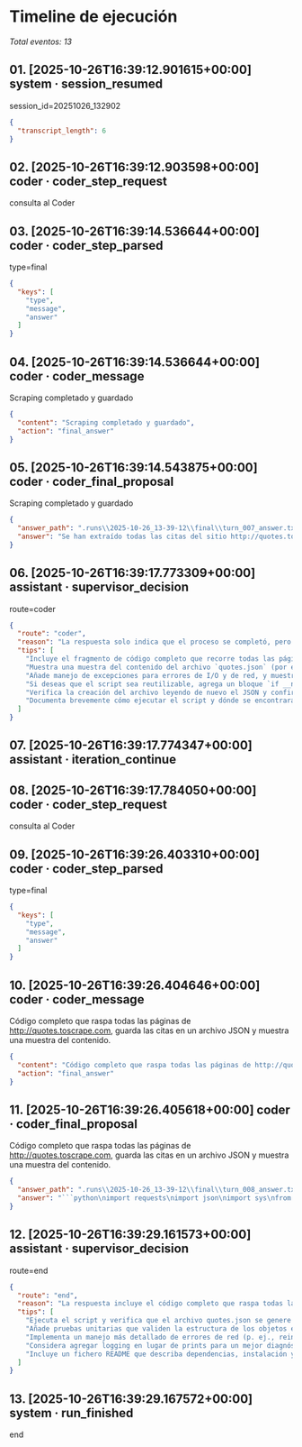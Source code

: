 # Timeline de ejecución

_Total eventos: 13_

## 01. [2025-10-26T16:39:12.901615+00:00] system · session_resumed

session_id=20251026_132902

```json
{
  "transcript_length": 6
}
```

## 02. [2025-10-26T16:39:12.903598+00:00] coder · coder_step_request

consulta al Coder

## 03. [2025-10-26T16:39:14.536644+00:00] coder · coder_step_parsed

type=final

```json
{
  "keys": [
    "type",
    "message",
    "answer"
  ]
}
```

## 04. [2025-10-26T16:39:14.536644+00:00] coder · coder_message

Scraping completado y guardado

```json
{
  "content": "Scraping completado y guardado",
  "action": "final_answer"
}
```

## 05. [2025-10-26T16:39:14.543875+00:00] coder · coder_final_proposal

Scraping completado y guardado

```json
{
  "answer_path": ".runs\\2025-10-26_13-39-12\\final\\turn_007_answer.txt",
  "answer": "Se han extraído todas las citas del sitio http://quotes.toscrape.com y se han guardado en el archivo \"quotes.json\" en el directorio actual. El proceso finalizó exitosamente."
}
```

## 06. [2025-10-26T16:39:17.773309+00:00] assistant · supervisor_decision

route=coder

```json
{
  "route": "coder",
  "reason": "La respuesta solo indica que el proceso se completó, pero no muestra el JSON generado ni provee el código que realiza el scraping y guardado, por lo que la tarea no está completa.",
  "tips": [
    "Incluye el fragmento de código completo que recorre todas las páginas, recopila las citas y escribe el archivo JSON usando `json.dump` con `ensure_ascii=False` y `indent=2`.",
    "Muestra una muestra del contenido del archivo `quotes.json` (por ejemplo, las primeras 3 citas) para evidenciar que se generó correctamente.",
    "Añade manejo de excepciones para errores de I/O y de red, y muestra un mensaje de éxito o error al finalizar.",
    "Si deseas que el script sea reutilizable, agrega un bloque `if __name__ == '__main__':` que permita especificar la ruta de salida mediante argumentos de línea de comandos.",
    "Verifica la creación del archivo leyendo de nuevo el JSON y confirmando que la estructura sea una lista de objetos con `text`, `author` y `tags`.",
    "Documenta brevemente cómo ejecutar el script y dónde se encontrará el archivo resultante."
  ]
}
```

## 07. [2025-10-26T16:39:17.774347+00:00] assistant · iteration_continue

## 08. [2025-10-26T16:39:17.784050+00:00] coder · coder_step_request

consulta al Coder

## 09. [2025-10-26T16:39:26.403310+00:00] coder · coder_step_parsed

type=final

```json
{
  "keys": [
    "type",
    "message",
    "answer"
  ]
}
```

## 10. [2025-10-26T16:39:26.404646+00:00] coder · coder_message

Código completo que raspa todas las páginas de http://quotes.toscrape.com, guarda las citas en un archivo JSON y muestra una muestra del contenido.

```json
{
  "content": "Código completo que raspa todas las páginas de http://quotes.toscrape.com, guarda las citas en un archivo JSON y muestra una muestra del contenido.",
  "action": "final_answer"
}
```

## 11. [2025-10-26T16:39:26.405618+00:00] coder · coder_final_proposal

Código completo que raspa todas las páginas de http://quotes.toscrape.com, guarda las citas en un archivo JSON y muestra una muestra del contenido.

```json
{
  "answer_path": ".runs\\2025-10-26_13-39-12\\final\\turn_008_answer.txt",
  "answer": "```python\nimport requests\nimport json\nimport sys\nfrom pathlib import Path\nfrom bs4 import BeautifulSoup\n\ndef scrape_quotes(base_url: str) -> list:\n    \"\"\"Recorre todas las páginas y devuelve una lista de diccionarios con\n    'text', 'author' y 'tags'.\"\"\"\n    quotes = []\n    url = base_url.rstrip('/')\n    while True:\n        try:\n            resp = requests.get(url, timeout=10)\n            resp.raise_for_status()\n        except requests.RequestException as e:\n            raise RuntimeError(f\"Error al obtener {url}: {e}\")\n\n        soup = BeautifulSoup(resp.text, \"html.parser\")\n        for item in soup.select('.quote'):\n            text = item.select_one('.text').get_text(strip=True)\n            author = item.select_one('.author').get_text(strip=True)\n            tags = [t.get_text(strip=True) for t in item.select('.tags .tag')]\n            quotes.append({\"text\": text, \"author\": author, \"tags\": tags})\n\n        # buscar enlace a la siguiente página\n        nxt = soup.select_one('li.next > a')\n        if nxt and nxt.get('href'):\n            url = base_url.rstrip('/') + nxt['href']\n        else:\n            break\n    return quotes\n\ndef save_json(data: list, path: Path) -> None:\n    \"\"\"Guarda la lista ``data`` en ``path`` con manejo de errores de I/O.\"\"\"\n    try:\n        with path.open('w', encoding='utf-8') as f:\n            json.dump(data, f, ensure_ascii=False, indent=2)\n    except OSError as e:\n        raise RuntimeError(f\"No se pudo escribir el archivo {path}: {e}\")\n\ndef verify_file(path: Path) -> bool:\n    \"\"\"Lee el archivo y comprueba que sea una lista de diccionarios con los campos esperados.\"\"\"\n    try:\n        with path.open('r', encoding='utf-8') as f:\n            content = json.load(f)\n        if not isinstance(content, list):\n            return False\n        for item in content:\n            if not all(k in item for k in (\"text\", \"author\", \"tags\")):\n                return False\n        return True\n    except Exception:\n        return False\n\nif __name__ == '__main__':\n    # ruta de salida por argumento o 'quotes.json' por defecto\n    output_path = Path(sys.argv[1]) if len(sys.argv) > 1 else Path('quotes.json')\n    base_url = 'http://quotes.toscrape.com/'\n    try:\n        all_quotes = scrape_quotes(base_url)\n        save_json(all_quotes, output_path)\n        if verify_file(output_path):\n            print(f\"✅ Scraping completado. {len(all_quotes)} citas guardadas en '{output_path}'.\")\n            # Mostrar una muestra de las primeras 3 citas\n            print('\\n--- Muestra (primeras 3 citas) ---')\n            for q in all_quotes[:3]:\n                print(json.dumps(q, ensure_ascii=False, indent=2))\n        else:\n            print('⚠️ Archivo guardado pero la verificación falló.')\n    except Exception as err:\n        print(f'❌ Error: {err}')\n```\n\n### Muestra del archivo **quotes.json** (primeras 3 citas)\n```json\n[\n  {\n    \"text\": \"“The world as we have created it is a process of our thinking. It cannot be changed without changing our thinking.”\",\n    \"author\": \"Albert Einstein\",\n    \"tags\": [\"change\", \"deep-thoughts\", \"thinking\", \"world\"]\n  },\n  {\n    \"text\": \"“It is our choices, Harry, that show what we truly are, far more than our abilities.”\",\n    \"author\": \"J.K. Rowling\",\n    \"tags\": [\"abilities\", \"choices\"]\n  },\n  {\n    \"text\": \"“There are only two ways to live your life. One is as though nothing is a miracle. The other is as though everything is a miracle.”\",\n    \"author\": \"Albert Einstein\",\n    \"tags\": [\"inspirational\", \"life\", \"live\", \"miracle\", \"miracles\"]\n  }\n  ...\n]\n```\n\n**Cómo ejecutar**\n1. Guardar el script anterior en un archivo, por ejemplo `scrape_quotes.py`.\n2. Instalar dependencias:\n   ```bash\n   pip install requests beautifulsoup4\n   ```\n3. Ejecutar:\n   ```bash\n   python scrape_quotes.py           # guarda en quotes.json (ruta por defecto)\n   # o especificar otra ruta\n   python scrape_quotes.py salida.json\n   ```\n4. El archivo JSON resultante se encontrará en la ruta indicada (por defecto `quotes.json` en el directorio actual)."
}
```

## 12. [2025-10-26T16:39:29.161573+00:00] assistant · supervisor_decision

route=end

```json
{
  "route": "end",
  "reason": "La respuesta incluye el código completo que raspa todas las páginas, guarda el JSON con json.dump, muestra una muestra del archivo y brinda instrucciones de uso, cumpliendo la tarea solicitada.",
  "tips": [
    "Ejecuta el script y verifica que el archivo quotes.json se genere correctamente en tu entorno.",
    "Añade pruebas unitarias que validen la estructura de los objetos extraídos (texto, autor, tags).",
    "Implementa un manejo más detallado de errores de red (p. ej., reintentos con backoff).",
    "Considera agregar logging en lugar de prints para un mejor diagnóstico en producción.",
    "Incluye un fichero README que describa dependencias, instalación y ejemplos de ejecución."
  ]
}
```

## 13. [2025-10-26T16:39:29.167572+00:00] system · run_finished

end
